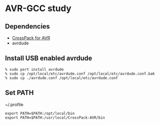 AVR-GCC study
=============


Dependencies
------------

* [CrossPack for AVR](http://www.obdev.at/products/crosspack/index.html)
* avrdude


Install USB enabled avrdude
---------------------------

    % sudo port install avrdude
    % sudo cp /opt/local/etc/avrdude.conf /opt/local/etc/avrdude.conf.bak
    % sudo cp ./avrdude.conf /opt/local/etc/avrdude.conf


Set PATH
--------

~/.profile

    export PATH=$PATH:/opt/local/bin
    export PATH=$PATH:/usr/local/CrossPack-AVR/bin


